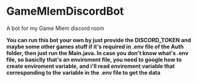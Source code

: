# GameMlemDiscordBot
A bot for my Game Mlem discord room

**You can run this bot your own by just provide the DISCORD_TOKEN and maybe some other games stuff if it's required in .env file of the Auth folder, then just run the Main.java. In case you don't know what's .env file, so basiclly that's an enviroment file, you need to google how to create enviroment variable, and i'll read enviroment variable that corresponding to the variable in the .env file to get the data**
